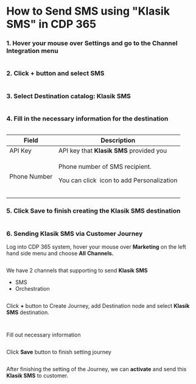 # How to Send SMS using "Klasik SMS" in CDP 365

### 1. Hover your mouse over Settings and go to the Channel Integration menu

<figure><img src="../../.gitbook/assets/image (3159).png" alt=""><figcaption></figcaption></figure>

### 2. Click + button and select SMS

<figure><img src="../../.gitbook/assets/image (3160).png" alt=""><figcaption></figcaption></figure>

### 3. Select Destination catalog: Klasik SMS

<figure><img src="../../.gitbook/assets/image (3277).png" alt=""><figcaption></figcaption></figure>

### 4. Fill in the necessary information for the destination

<figure><img src="../../.gitbook/assets/image (3297).png" alt=""><figcaption></figcaption></figure>

| Field        | Description                                                                                                                                                                                                                           |
| ------------ | ------------------------------------------------------------------------------------------------------------------------------------------------------------------------------------------------------------------------------------- |
| API Key      | API key that **Klasik SMS** provided you                                                                                                                                                                                              |
| Phone Number | <p>Phone number of SMS recipient. </p><p>You can click <img src="../../.gitbook/assets/image (906).png" alt=""> icon to add Personalization </p><p><img src="../../.gitbook/assets/image (3278).png" alt="" data-size="original"></p> |

### 5. Click Save to finish creating the Klasik SMS destination

<figure><img src="../../.gitbook/assets/image (3298).png" alt=""><figcaption></figcaption></figure>

### 6. Sending Klasik SMS via Customer Journey

Log into CDP 365 system, hover your mouse over **Marketing** on the left hand side menu and choose **All** **Channels.**

<figure><img src="../../.gitbook/assets/image (3164).png" alt=""><figcaption></figcaption></figure>

We have 2 channels that supporting to send **Klasik SMS**

* SMS
* Orchestration

<figure><img src="../../.gitbook/assets/image (3165).png" alt=""><figcaption></figcaption></figure>

Click **+** button to Create Journey, add Destination node and select **Klasik SMS** destination.

<figure><img src="../../.gitbook/assets/image (3166).png" alt=""><figcaption></figcaption></figure>

<figure><img src="../../.gitbook/assets/image (3279).png" alt=""><figcaption></figcaption></figure>

Fill out necessary information

<figure><img src="../../.gitbook/assets/image (33).png" alt=""><figcaption></figcaption></figure>

Click **Save** button to finish setting journey

<figure><img src="../../.gitbook/assets/image (3335).png" alt=""><figcaption></figcaption></figure>

After finishing the setting of the Journey, we can **activate** and send this **Klasik SMS** to customer.
